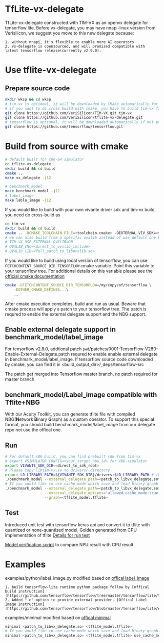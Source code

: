 # TfLite-vx-delegate
TfLite-vx-delegate constructed with TIM-VX as an openvx delegate for tensorflow lite. Before vx-delegate, you may have nnapi-linux version from Verisilicon, we suggest you move to this new delegate because:

    1. without nnapi, it's flexible to enable more AI operators.
    2. vx-delegate is opensourced, and will promised compatible with latest tensorflow release(currently v2.9.0).
# Use tflite-vx-delegate

## Prepare source code
```sh
mkdir wksp && cd wksp
# tim-vx is optional, it will be downloaded by CMake automatically for none-cross build
# if you want to do cross build with cmake, you have to build tim-vx firstly
git clone https://github.com/VeriSilicon/TIM-VX.git tim-vx
git clone https://github.com/VeriSilicon/tflite-vx-delegate.git
# tensorflow is optional, it will be downloaded automatically if not present
git clone https://github.com/tensorflow/tensorflow.git
```
# Build from source with cmake

```sh
# default built for x86-64 simulator
cd tflite-vx-delegate
mkdir build && cd build
cmake ..
make vx_delegate -j12

# benchmark_model
make benchmark_model -j12
# label_image
make lable_image -j12
```
If you would like to build with your own vivante driver sdk and tim-vx build, you need do cross-build as
```sh
cd tim-vx
mkdir build && cd build
cmake .. -DCMAKE_TOOLCHAIN_FILE=<toolchain.cmake> -DEXTERNAL_VIV_SDK=<sdk_root>
# we can also build from a specific ovxlib instead of use default one by set
# TIM_VX_USE_EXTERNAL_OVXLIB=ON
# OVXLIB_INC=<direct_to_ovxlib_include>
# OVXLIB_LIB=<full_patch_to_libovxlib.so>
```

If you would like to build using local version of tensorflow, you can use `FETCHCONTENT_SOURCE_DIR_TENSORFLOW` cmake variable. Point this variable to your tensorflow tree. For additional details on this variable please see the [official cmake documentation](https://cmake.org/cmake/help/latest/module/FetchContent.html#command:fetchcontent_populate)

``` sh
cmake -DFETCHCONTENT_SOURCE_DIR_TENSORFLOW=/my/copy/of/tensorflow \
    -DOTHER_CMAKE_DEFINES...\
    ..
```
After cmake execution completes, build and run as usual. Beware that cmake process will apply a patch to your tensorflow tree. The patch is requred to enable the external delegate support and the NBG support.

## Enable external delegate support in benchmark_model/label_image

For tensorflow v2.8.0, addtional patch `pwd`/patches/0001-TensorFlow-V280-Enable-External-Delegate.patch requred to enable enable external delegate in benchmark_model/label_image.
If tensorflow source code downloaded by cmake, you can find it in <build_output_dir>/_deps/tensorflow-src

The patch get merged into Tensorflow master branch, no patch required for master branch.

## benchmark_model/Label_image compatible with Tflite+NBG
With our Acuity Toolkit, you can generate tflite file with compiled NBG(**N**etwork **B**inary **G**raph) as a custom operator. To support this special format, you should build benchmark_model/label_image from our delegate repo not use the offical one.

## Run
```sh
# For default x86 build, you can find prebuilt sdk from tim-vx
# export VSIMULATOR_CONFIG=<your_target_npu_id> for x86-simulator
export VIVANTE_SDK_DIR=<direct_to_sdk_root>
# Please copy libtim-vx.so to drivers/ directory
export LD_LIBRARY_PATH=${VIVANTE_SDK_DIR}/drivers:$LD_LIBRARY_PATH # the "drivers" maybe named as lib
./benchmark_model --external_delegate_path=<patch_to_libvx_delegate.so> --graph=<tflite_model.tflite>
# If you would like to use cache mode which save and load binary graph in local disk
./benchmark_model --external_delegate_path=<patch_to_libvx_delegate.so> \
                  --external_delegate_options='allowed_cache_mode:true;cache_file_path:<cache_file>' \
                  --graph=<tflite_model.tflite>
```

## Test
Introduced unit test with tensorflow keras api and convert it to tflite with quantized or none-quantized model,
Golden generated from CPU implementation of tflite
[Details for run test](./test/python/READMME.md)

[Model verification script](./test/python/run_model.py) to compare NPU result with CPU result

# Examples
examples/python/label_image.py
modified based on [offical label_image](https://github.com/tensorflow/tensorflow/blob/master/tensorflow/lite/examples/python/label_image.py)

    1. build tensorflow-lite runtime python package follow by [offical build instruction](https://github.com/tensorflow/tensorflow/tree/master/tensorflow/lite/tools/pip_package#readme)
    2. Added "-e" option to provide external provider, [Offical Label Image Instruction](https://github.com/tensorflow/tensorflow/blob/master/tensorflow/lite/examples/python/README.md)

examples/minimal
modified based on [offical minimal](https://cs.opensource.google/tensorflow/tensorflow/+/master:tensorflow/lite/examples/minimal/)

```sh
minimal <patch_to_libvx_delegate.so> <tflite_model.tflite>
# If you would like to use cache mode which save and load binary graph in local disk
minimal <patch_to_libvx_delegate.so> <tflite_model.tflite> use_cache_mode <cache_file>
```
